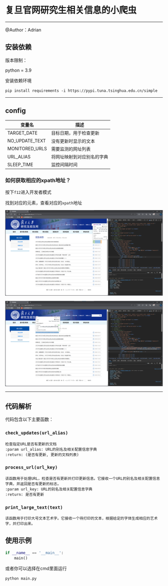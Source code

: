 # 复旦官网研究生相关信息的小爬虫
---
@Author：Adrian

## 安装依赖

版本限制：

python = 3.9

安装依赖环境

```
pip install requirements -i https://pypi.tuna.tsinghua.edu.cn/simple
```
---

## config

| 变量名 | 描述 |
| --- | --- |
| TARGET_DATE | 目标日期，用于检查更新 |
| NO_UPDATE_TEXT | 没有更新时显示的文本 |
| MONITORED_URLS | 需要监测的网址列表 |
| URL_ALIAS | 将网址映射到对应别名的字典 |
| SLEEP_TIME | 监控间隔时间 |

### 如何获取相应的xpath地址？

按下`f12`进入开发者模式

找到对应的元素，查看对应的`xpath`地址

![avatar](pic\date.png)

![avatar](pic\title.png)

---
## 代码解析

代码包含以下主要函数：

###  `check_updates(url_alias)`

```
检查指定URL是否有更新的文档
:param url_alias: URL的别名及相关配置信息字典
:return: (是否有更新, 更新的文档列表)
```

### `process_url(url_key)` 

```
该函数用于处理URL，检查是否有更新并打印更新信息。它接收一个URL的别名及相关配置信息字典，并返回是否有更新的标志。
:param url_key: URL的别名及相关配置信息字典
:return: 是否有更新
```

### `print_large_text(text)` 
```
该函数用于打印大号文本艺术字。它接收一个待打印的文本，根据给定的字体生成相应的艺术字，并打印出来。
```


## 使用示例

```python
if __name__ == '__main__':
    main()
```
或者你可以选择在cmd里面运行
```
python main.py